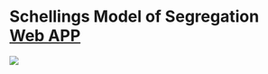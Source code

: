 <h1>Schellings Model of Segregation <a href="https://atomiccoders.github.io/Schelling-s-Model-Of-Segregation/">Web APP</a></h1>
<p>
  <img src="https://user-images.githubusercontent.com/17408277/31388131-4de53844-adcd-11e7-8d40-bd9f60be120a.png"/>
<p>
